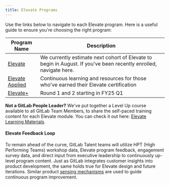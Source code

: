 ```yaml
---
title: Elevate Programs
---
```


Use the links below to navigate to each Elevate program. Here is a useful guide to ensure you're choosing the right program:

| Program Name | Description |
| ----- | -------- |
| [Elevate](/handbook/people-group/learning-and-development/elevate-programs/elevate/) | We currently estimate next cohort of Elevate to begin in August. If you've been recently enrolled, navigate here. |
| [Elevate Applied](/handbook/people-group/learning-and-development/elevate-programs/elevate-applied/) | Continuous learning and resources for those who've earned their Elevate certification |
| [Elevate+](/handbook/people-group/learning-and-development/elevate-programs/elevate+/) | Round 1 and 2 starting in FY25 Q1 |

**Not a GitLab People Leader?** We've put together a Level Up course available to all GitLab Team Members, to share the self-paced training content for each Elevate module. You can check it out here: [Elevate Learning Materials](https://levelup.gitlab.com/access/saml/login/internal-team-members?returnTo=https://levelup.gitlab.com/learn/learning-path/elevate-learning-materials).

#### Elevate Feedback Loop

To remain ahead of the curve, GitLab Talent teams will utilize HPT (High Performing Teams) workshop data, Elevate program feedback, engagement survey data, and direct input from executive leadership to continuously up-level program content. Just as GitLab integrates customer insights into product development, the same holds true for Elevate design and future iterations. Similar product [sensing mechanisms](/handbook/product/product-processes/sensing-mechanisms/) are used to guide continuous program improvement.

